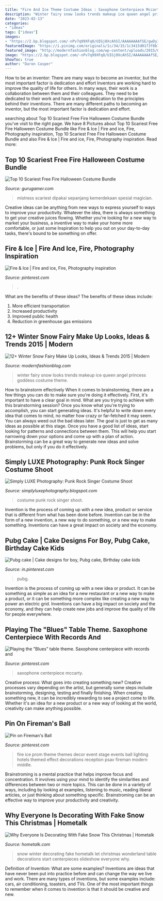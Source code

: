 ```yaml
---
title: "Fire And Ice Theme Costume Ideas : Saxophone Centerpiece Mccarty"
description: "Winter fairy snow looks trends makeup ice queen angel princess goddess costume theme"
date: "2023-02-13"
categories:
- "ideas"
tags: ["ideas"]
images:
- "https://2.bp.blogspot.com/-nPv7q99XFq8/UIGj0XcAh5I/AAAAAAAAfSE/gwDyImyZS0I/s1600/bellahallowsl3.jpg"
featuredImage: "https://i.pinimg.com/originals/1c/34/15/1c3415d01f3f8b7dddec619bec0a765d.jpg"
featured_image: "http://modernfashionblog.com/wp-content/uploads/2015/01/12-Winter-Snow-Fairy-Make-Up-Looks-Ideas-Trends-2015-9.jpg"
image: "https://2.bp.blogspot.com/-nPv7q99XFq8/UIGj0XcAh5I/AAAAAAAAfSE/gwDyImyZS0I/s1600/bellahallowsl3.jpg"
ShowToc: true
author: "Daron Casper"
---
```



How to be an inventor: There are many ways to become an inventor, but the most important factor is dedication and effort
Inventors are working hard to improve the quality of life for others. In many ways, their work is a collaboration between them and their colleagues. They need to be dedicated to their work and have a strong dedication to the principles behind their inventions. There are many different paths to becoming an inventor, but the most important factor is dedication and effort.

	

		
searching about Top 10 Scariest Free Fire Halloween Costume Bundle you've visit to the right page. We have 8 Pictures about Top 10 Scariest Free Fire Halloween Costume Bundle like Fire &amp; Ice | Fire and ice, Fire, Photography inspiration, Top 10 Scariest Free Fire Halloween Costume Bundle and also Fire &amp; Ice | Fire and ice, Fire, Photography inspiration. Read more:
		
    
## Top 10 Scariest Free Fire Halloween Costume Bundle

<img loading=lazy src="https://img.gurugamer.com/resize/740x-/2020/10/27/10968522801603273568-e62e.jpg" onerror="this.onerror=null;this.src='https://tse3.mm.bing.net/th?id=OIP.kFsKXmmpOzzMSZPCcSkPqwHaD0&amp;pid=15.1';" alt="Top 10 Scariest Free Fire Halloween Costume Bundle">

_Source: gurugamer.com_

>mistress scariest dipakai sepanjang kemerdekaan spesial magician. 

	

Creative ideas can be anything from new ways to express yourself to ways to improve your productivity. Whatever the idea, there is always something to get your creative juices flowing. Whether you're looking for a new way to market your business, a inventive way to make your home more comfortable, or just some Inspiration to help you out on your day-to-day tasks, there's bound to be something on offer.

    
## Fire &amp; Ice | Fire And Ice, Fire, Photography Inspiration

<img loading=lazy src="https://i.pinimg.com/originals/40/4c/4b/404c4b12e14b7f15e4209fcb6f7bc96e.jpg" onerror="this.onerror=null;this.src='https://tse4.mm.bing.net/th?id=OIP._OQam7IOdk8243rLYpNMZwHaFd&amp;pid=15.1';" alt="Fire &amp; Ice | Fire and ice, Fire, Photography inspiration">

_Source: pinterest.com_

>. 

	

What are the benefits of these ideas?
The benefits of these ideas include: 
1. More efficient transportation 
2. Increased productivity 
3. Improved public health 
4. Reduction in greenhouse gas emissions 

    
## 12+ Winter Snow Fairy Make Up Looks, Ideas &amp; Trends 2015 | Modern

<img loading=lazy src="http://modernfashionblog.com/wp-content/uploads/2015/01/12-Winter-Snow-Fairy-Make-Up-Looks-Ideas-Trends-2015-9.jpg" onerror="this.onerror=null;this.src='https://tse1.mm.bing.net/th?id=OIP.79Xgr4fO_k9b39VcU9p7pgHaLH&amp;pid=15.1';" alt="12+ Winter Snow Fairy Make Up Looks, Ideas &amp; Trends 2015 | Modern">

_Source: modernfashionblog.com_

>winter fairy snow looks trends makeup ice queen angel princess goddess costume theme. 

	

How to brainstorm effectively
When it comes to brainstorming, there are a few things you can do to make sure you're doing it effectively. First, it's important to have a clear goal in mind. What are you trying to achieve with this brainstorming session? Once you know what you're trying to accomplish, you can start generating ideas. It's helpful to write down every idea that comes to mind, no matter how crazy or far-fetched it may seem. You can always weed out the bad ideas later. The goal is just to get as many ideas as possible at this stage. Once you have a good list of ideas, start looking for patterns and connections between them. This will help you start narrowing down your options and come up with a plan of action. Brainstorming can be a great way to generate new ideas and solve problems, but only if you do it effectively.

    
## Simply LUXE Photography: Punk Rock Singer Costume Shoot

<img loading=lazy src="https://2.bp.blogspot.com/-nPv7q99XFq8/UIGj0XcAh5I/AAAAAAAAfSE/gwDyImyZS0I/s1600/bellahallowsl3.jpg" onerror="this.onerror=null;this.src='https://tse4.mm.bing.net/th?id=OIP.iI6yU3b5MJUcIWDbRHYdywHaLK&amp;pid=15.1';" alt="Simply LUXE Photography: Punk Rock Singer Costume Shoot">

_Source: simplyluxephotography.blogspot.com_

>costume punk rock singer shoot. 

	

Invention is the process of coming up with a new idea, product or service that is different from what has been done before. Invention can be in the form of a new invention, a new way to do something, or a new way to make something. Inventions can have a great impact on society and the economy.

    
## Pubg Cake | Cake Designs For Boy, Pubg Cake, Birthday Cake Kids

<img loading=lazy src="https://i.pinimg.com/736x/15/ac/a7/15aca7a9fd17a290de6a814a77e2d10b.jpg" onerror="this.onerror=null;this.src='https://tse2.mm.bing.net/th?id=OIP.-lSqQA7RLsia3kLpIlxFKgHaJ3&amp;pid=15.1';" alt="Pubg cake | Cake designs for boy, Pubg cake, Birthday cake kids">

_Source: in.pinterest.com_

>pubg. 

	

Invention is the process of coming up with a new idea or product. It can be something as simple as an idea for a new restaurant or a new way to make a product, or it can be something more complex like creating a new way to power an electric grid. Inventions can have a big impact on society and the economy, and they can help create new jobs and improve the quality of life for people everywhere.

    
## Playing The &quot;Blues&quot; Table Theme. Saxophone Centerpiece With Records And

<img loading=lazy src="https://i.pinimg.com/originals/1c/34/15/1c3415d01f3f8b7dddec619bec0a765d.jpg" onerror="this.onerror=null;this.src='https://tse4.mm.bing.net/th?id=OIP.NtUDIAZZBeDNQS0m4qCWYwHaJ4&amp;pid=15.1';" alt="Playing the &quot;Blues&quot; table theme. Saxophone centerpiece with records and">

_Source: pinterest.com_

>saxophone centerpiece mccarty. 

	

Creative process: What goes into creating something new?
Creative processes vary depending on the artist, but generally some steps include brainstorming, designing, testing and finally finishing. When creating something new, it can be incredibly rewarding to see a project come to life. Whether it's an idea for a new product or a new way of looking at the world, creativity can make anything possible.

    
## Pin On Fireman&#039;s Ball

<img loading=lazy src="https://i.pinimg.com/736x/78/d7/64/78d764b00ecd448b2e0055e18a052cf0--prom-themes-fire-and-ice.jpg" onerror="this.onerror=null;this.src='https://tse4.mm.bing.net/th?id=OIP.6HB0LzezsaVpUoa77HRRigHaFi&amp;pid=15.1';" alt="Pin on Fireman&#039;s Ball">

_Source: pinterest.com_

>fire ice prom theme themes decor event stage events ball lighting hotels themed effect decorations reception psav fireman modern middle. 

	

Brainstroming is a mental practice that helps improve focus and concentration. It involves using your mind to identify the similarities and differences between two or more topics. This can be done in a variety of ways, including by looking at examples, listening to music, reading liberal articles, or just thinking about something specific. Brainstroming can be an effective way to improve your productivity and creativity.

    
## Why Everyone Is Decorating With Fake Snow This Christmas | Hometalk

<img loading=lazy src="https://cdn-fastly.hometalk.com/media/2016/11/24/3620855/s-let-it-snow-with-these-12-winter-decorating-ideas.jpg?size=1600x1000&amp;nocrop=1" onerror="this.onerror=null;this.src='https://tse1.mm.bing.net/th?id=OIP.1d_dUWUPWoduY-4NNZM_UgHaFU&amp;pid=15.1';" alt="Why Everyone Is Decorating With Fake Snow This Christmas | Hometalk">

_Source: hometalk.com_

>snow winter decorating fake hometalk let christmas wonderland table decorations start centerpieces slideshow everyone why. 

	

Definition of Invention: What are some examples?
Inventions are ideas that have never been put into practice before and can change the way we live and work. There are many types of inventions, but some examples include: cars, air conditioning, toasters, and TVs. One of the most important things to remember when it comes to invention is that it should be creative and new.

